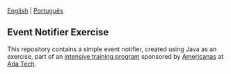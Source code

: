 [English](README.md) | [Português](README.pt-br.md)

## Event Notifier Exercise

This repository contains a simple event notifier, created using Java as an exercise, part of an
[intensive training program](https://polotech.americanas.io/) sponsored by
[Americanas](https://en.wikipedia.org/wiki/Lojas_Americanas) at [Ada Tech](https://ada.tech/sou-aluno).
